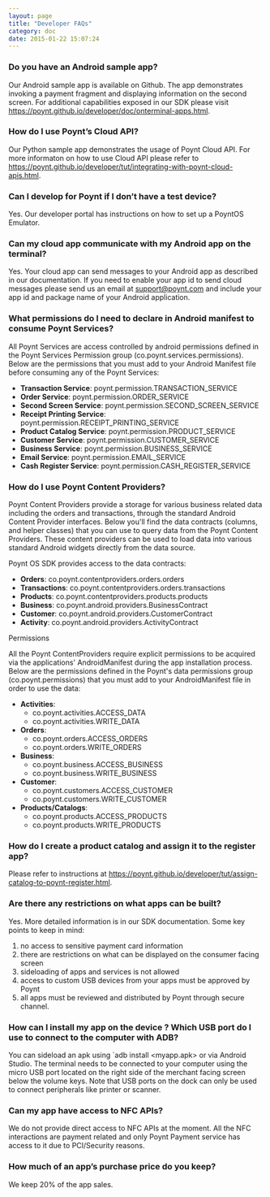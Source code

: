 ```yaml
---
layout: page
title: "Developer FAQs"
category: doc
date: 2015-01-22 15:07:24
---
```


### Do you have an Android sample app?
Our Android sample app is available on Github. The app demonstrates invoking a payment fragment and displaying information on the second screen. For additional capabilities exposed in our SDK please visit https://poynt.github.io/developer/doc/onterminal-apps.html. 

### How do I use Poynt’s Cloud API?
Our Python sample app demonstrates the usage of Poynt Cloud API. For more informaton on how to use Cloud API please refer to https://poynt.github.io/developer/tut/integrating-with-poynt-cloud-apis.html. 

### Can I develop for Poynt if I don’t have a test device?
Yes. Our developer portal has instructions on how to set up a PoyntOS Emulator.

### Can my cloud app communicate with my Android app on the terminal?
Yes. Your cloud app can send messages to your Android app as described in our documentation. If you need to enable your app id to send cloud messages please send us an email at support@poynt.com and include your app id and package name of your Android application.

### What permissions do I need to declare in Android manifest to consume Poynt Services?
All Poynt Services are access controlled by android permissions defined in the Poynt Services Permission group (co.poynt.services.permissions). Below are the permissions that you must add to your Android Manifest file before consuming any of the Poynt Services:

* **Transaction Service**: poynt.permission.TRANSACTION_SERVICE
* **Order Service**: poynt.permission.ORDER_SERVICE
* **Second Screen Service**: poynt.permission.SECOND_SCREEN_SERVICE
* **Receipt Printing Service**: poynt.permission.RECEIPT_PRINTING_SERVICE
* **Product Catalog Service**: poynt.permission.PRODUCT_SERVICE
* **Customer Service**: poynt.permission.CUSTOMER_SERVICE
* **Business Service**: poynt.permission.BUSINESS_SERVICE
* **Email Service**: poynt.permission.EMAIL_SERVICE
* **Cash Register Service**: poynt.permission.CASH_REGISTER_SERVICE

### How do I use Poynt Content Providers?
Poynt Content Providers provide a storage for various business related data including the orders and transactions, through the standard Android Content Provider interfaces. Below you'll find the data contracts (columns, and helper classes) that you can use to query data from the Poynt Content Providers. These content providers can be used to load data into various standard Android widgets directly from the data source.

Poynt OS SDK provides access to the data contracts:

* **Orders**: co.poynt.contentproviders.orders.orders
* **Transactions**: co.poynt.contentproviders.orders.transactions
* **Products**: co.poynt.contentproviders.products.products
* **Business**: co.poynt.android.providers.BusinessContract
* **Customer**: co.poynt.android.providers.CustomerContract
* **Activity**: co.poynt.android.providers.ActivityContract

Permissions

All the Poynt ContentProviders require explicit permissions to be acquired via the applications' AndroidManifest during the app installation process. Below are the permissions defined in the Poynt's data permissions group (co.poynt.permissions) that you must add to your AndroidManifest file in order to use the data:

* **Activities**:
  * co.poynt.activities.ACCESS_DATA
  * co.poynt.activities.WRITE_DATA
* **Orders**:
  * co.poynt.orders.ACCESS_ORDERS
  * co.poynt.orders.WRITE_ORDERS
* **Business**:
  * co.poynt.business.ACCESS_BUSINESS
  * co.poynt.business.WRITE_BUSINESS
* **Customer**:
  * co.poynt.customers.ACCESS_CUSTOMER
  * co.poynt.customers.WRITE_CUSTOMER
* **Products/Catalogs**:
  * co.poynt.products.ACCESS_PRODUCTS
  * co.poynt.products.WRITE_PRODUCTS


### How do I create a product catalog and assign it to the register app?
Please refer to instructions  at https://poynt.github.io/developer/tut/assign-catalog-to-poynt-register.html.

### Are there any restrictions on what apps can be built?
Yes. More detailed information is in our SDK documentation. Some key points to keep in mind: 

1. no access to sensitive payment card information 
2. there are restrictions on what can be displayed on the consumer facing screen 
3. sideloading of apps and services is not allowed
4. access to custom USB devices from your apps must be approved by Poynt
5. all apps must be reviewed and distributed by Poynt through secure channel.

### How can I install my app on the device ? Which USB port do I use to connect to the computer with ADB?
You can sideload an apk using `adb install <myapp.apk> or via Android Studio. The terminal needs to be connected to your computer using the micro USB port located on the right side of the merchant facing screen below the volume keys. Note that USB ports on the dock can only be used to connect peripherals like printer or scanner.

### Can my app have access to NFC APIs?
We do not provide direct access to NFC APIs at the moment. All the NFC interactions are payment related and only Poynt Payment service has access to it due to PCI/Security reasons.

### How much of an app’s purchase price do you keep?
We keep 20% of the app sales.
